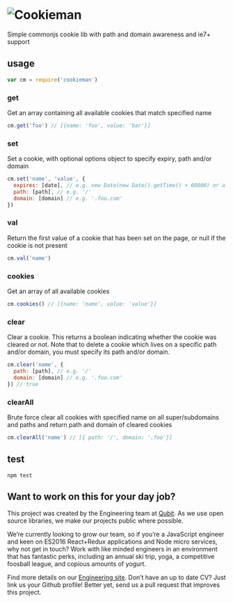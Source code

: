 # ![Cookieman](https://cloud.githubusercontent.com/assets/640611/11089200/f075ee22-885f-11e5-8cda-d620b6b79c69.png)

Simple commonjs cookie lib with path and domain awareness and ie7+ support

## usage

```javascript
var cm = require('cookieman')
```

### get

Get an array containing all available cookies that match specified name

```javascript
cm.get('foo') // [{name: 'foo', value: 'bar'}]
```

### set

Set a cookie, with optional options object to specify expiry, path and/or domain

```javascript
cm.set('name', 'value', {
  expires: [date], // e.g. new Date(new Date().getTime() + 60000) or a timestamp
  path: [path], // e.g. '/'
  domain: [domain] // e.g. '.foo.com'
})
```

### val

Return the first value of a cookie that has been set on the page, or null if the cookie is not present

```javascript
cm.val('name')
```

### cookies

Get an array of all available cookies

```javascript
cm.cookies() // [{name: 'name', value: 'value'}]
```

### clear

Clear a cookie. This returns a boolean indicating whether the cookie was cleared or not.
Note that to delete a cookie which lives on a specific path and/or domain, you must specify its path and/or domain.

```javascript
cm.clear('name', {
  path: [path], // e.g. '/'
  domain: [domain] // e.g. '.foo.com'
}) // true
```

### clearAll

Brute force clear all cookies with specified name on all super/subdomains and paths and return path and domain of cleared cookies

```javascript
cm.clearAll('name') // [{ path: '/', domain: '.foo'}]
```

## test

```
npm test
```

## Want to work on this for your day job?

This project was created by the Engineering team at [Qubit](http://www.qubit.com). As we use open source libraries, we make our projects public where possible.

We’re currently looking to grow our team, so if you’re a JavaScript engineer and keen on ES2016 React+Redux applications and Node micro services, why not get in touch? Work with like minded engineers in an environment that has fantastic perks, including an annual ski trip, yoga, a competitive foosball league, and copious amounts of yogurt.

Find more details on our [Engineering site](https://eng.qubit.com). Don’t have an up to date CV? Just link us your Github profile! Better yet, send us a pull request that improves this project.
